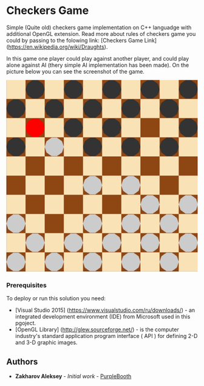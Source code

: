 # Checkers Game

Simple (Quite old) checkers game implementation on C++ languadge with additional OpenGL extension. 
Read more about rules of checkers game you could by passing to the folowing link: [Checkers Game Link] (https://en.wikipedia.org/wiki/Draughts).

In this game one player could play against another player, and could play alone against AI (thery simple AI implementation has been made).
On the picture below you can see the screenshot of the game.

![alt text](Screenshot/Screenshot.png "Checkers game screenshot.")


### Prerequisites

To deploy or run this solution you need:
* [Visual Studio 2015] (https://www.visualstudio.com/ru/downloads/) - an integrated development environment (IDE) from Microsoft used in this pgoject.
* [OpenGL Library] (http://glew.sourceforge.net/) -  is the computer industry's standard application program interface ( API ) for defining 2-D and 3-D graphic images. 

## Authors

* **Zakharov Aleksey** - *Initial work* - [PurpleBooth](https://github.com/ZakharovAleksey)
